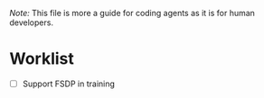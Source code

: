*Note:* This file is more a guide for coding agents as it is for human developers. 


# Worklist

- [ ] Support FSDP in training










